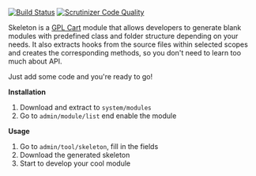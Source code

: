 [![Build Status](https://scrutinizer-ci.com/g/gplcart/skeleton/badges/build.png?b=master)](https://scrutinizer-ci.com/g/gplcart/skeleton/build-status/master)
[![Scrutinizer Code Quality](https://scrutinizer-ci.com/g/gplcart/skeleton/badges/quality-score.png?b=master)](https://scrutinizer-ci.com/g/gplcart/skeleton/?branch=master)

Skeleton is a [GPL Cart](https://github.com/gplcart/gplcart) module that allows developers to generate blank modules with predefined class and folder structure  depending on your needs. It also extracts hooks from the source files within selected scopes and creates the corresponding methods, so you don't need to learn too much about API.

Just add some code and you're ready to go!

**Installation**


1. Download and extract to `system/modules`
2. Go to `admin/module/list` end enable the module

**Usage**

1. Go to `admin/tool/skeleton`, fill in the fields
2. Download the generated skeleton
3. Start to develop your cool module